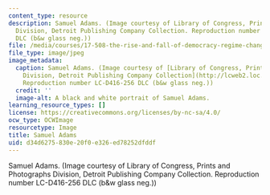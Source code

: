 ```yaml
---
content_type: resource
description: Samuel Adams. (Image courtesy of Library of Congress, Prints and Photographs
  Division, Detroit Publishing Company Collection. Reproduction number LC-D416-256
  DLC (b&w glass neg.))
file: /media/courses/17-508-the-rise-and-fall-of-democracy-regime-change-spring-2002/d34d6275830e20f0e326ed78252dfddf_17-508s02.jpg
file_type: image/jpeg
image_metadata:
  caption: Samuel Adams. (Image courtesy of [Library of Congress, Prints and Photographs
    Division, Detroit Publishing Company Collection](http://lcweb2.loc.gov/ammem/collections/touring/index.html).
    Reproduction number LC-D416-256 DLC (b&w glass neg.))
  credit: ''
  image-alt: A black and white portrait of Samuel Adams.
learning_resource_types: []
license: https://creativecommons.org/licenses/by-nc-sa/4.0/
ocw_type: OCWImage
resourcetype: Image
title: Samuel Adams
uid: d34d6275-830e-20f0-e326-ed78252dfddf
---
```

Samuel Adams. (Image courtesy of Library of Congress, Prints and Photographs Division, Detroit Publishing Company Collection. Reproduction number LC-D416-256 DLC (b&w glass neg.))